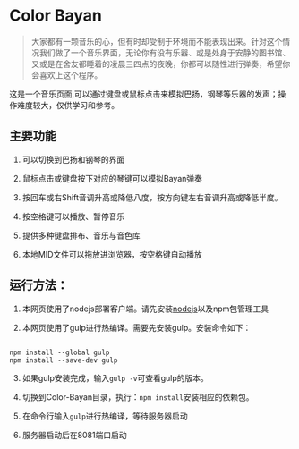 # Color Bayan

>大家都有一颗音乐的心，但有时却受制于环境而不能表现出来。针对这个情况我们做了一个音乐界面，无论你有没有乐器、或是处身于安静的图书馆、又或是在舍友都睡着的凌晨三四点的夜晚，你都可以随性进行弹奏，希望你会喜欢上这个程序。

这是一个音乐页面,可以通过键盘或鼠标点击来模拟巴扬，钢琴等乐器的发声；操作难度较大，仅供学习和参考。

## 主要功能

1. 可以切换到巴扬和钢琴的界面

2. 鼠标点击或键盘按下对应的琴键可以模拟Bayan弹奏

3. 按回车或右Shift音调升高或降低八度，按方向键左右音调升高或降低半度。

4. 按空格键可以播放、暂停音乐

5. 提供多种键盘排布、音乐与音色库

6. 本地MID文件可以拖放进浏览器，按空格键自动播放

## 运行方法：

1. 本网页使用了nodejs部署客户端。请先安装[nodejs](https://nodejs.org/en/)以及npm包管理工具

2. 本网页使用了gulp进行热编译。需要先安装gulp。安装命令如下：

```

npm install --global gulp
npm install --save-dev gulp

```

3. 如果gulp安装完成，输入`gulp -v`可查看gulp的版本。

4. 切换到Color-Bayan目录，执行：`npm install`安装相应的依赖包。

5. 在命令行输入`gulp`进行热编译，等待服务器启动

6. 服务器启动后在8081端口启动
